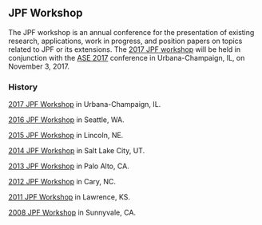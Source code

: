 ## JPF Workshop ##

The JPF workshop is an annual conference for the presentation of existing research, applications, work in progress, and position papers on topics related to JPF or its extensions. The [2017 JPF workshop](https://jpf.byu.edu/jpf-workshop-2017/) will be held in conjunction with the [ASE 2017](http://ase2017.org) conference in Urbana-Champaign, IL, on November 3, 2017.

### History ###

[2017 JPF Workshop](Java-Pathfinder-Workshop-2017) in Urbana-Champaign, IL.

[2016 JPF Workshop](Java-Pathfinder-Workshop-2016) in Seattle, WA.

[2015 JPF Workshop](http://jpf.byu.edu/jpf-workshop-2015) in Lincoln, NE.

[2014 JPF Workshop](http://soarlab.org/events/jpf2014/) in Salt Lake City, UT.

[2013 JPF Workshop](http://ti.arc.nasa.gov/events/jpf-workshop-2013/) in Palo Alto, CA.

[2012 JPF Workshop](http://ti.arc.nasa.gov/events/jpf-workshop-2012/) in Cary, NC.

[2011 JPF Workshop](http://ti.arc.nasa.gov/events/jpf-workshop-2011/) in Lawrence, KS.

[2008 JPF Workshop](http://javapathfinder.sourceforge.net/events/JPF-workshop-050108/workshop-0508.html) in Sunnyvale, CA.

 